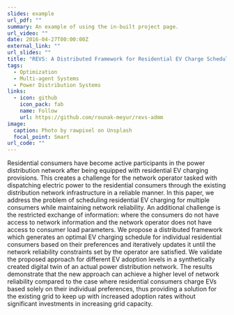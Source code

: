 ```yaml
---
slides: example
url_pdf: ""
summary: An example of using the in-built project page.
url_video: ""
date: 2016-04-27T00:00:00Z
external_link: ""
url_slides: ""
title: "REVS: A Distributed Framework for Residential EV Charge Scheduling"
tags:
  - Optimization
  - Multi-agent Systems
  - Power Distribution Systems
links:
  - icon: github
    icon_pack: fab
    name: Follow
    url: https://github.com/rounak-meyur/revs-admm
image:
  caption: Photo by rawpixel on Unsplash
  focal_point: Smart
url_code: ""
---
```

Residential consumers have become active participants in the power distribution network after being equipped with residential EV charging provisions. This creates a challenge for the network operator tasked with dispatching electric power to the residential consumers through the existing distribution network infrastructure in a reliable manner. In this paper, we address the problem of scheduling residential EV charging for multiple consumers while maintaining network reliability. An additional challenge is the restricted exchange of information: where the consumers do not have access to network information and the network operator does not have access to consumer load parameters. We propose a distributed framework which generates an optimal EV charging schedule for individual residential consumers based on their preferences and iteratively updates it until the network reliability constraints set by the operator are satisfied. We validate the proposed approach for different EV adoption levels in a synthetically created digital twin of an actual power distribution network. The results demonstrate that the new approach can achieve a higher level of network reliability compared to the case where residential consumers charge EVs based solely on their individual preferences, thus providing a solution for the existing grid to keep up with increased adoption rates without significant investments in increasing grid capacity.